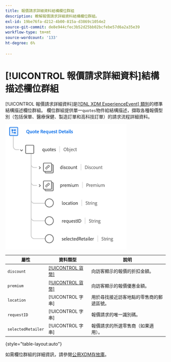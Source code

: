 ```yaml
---
title: 報價請求詳細資料結構欄位群組
description: 瞭解報價請求詳細資料結構欄位群組。
exl-id: 19be76fa-d212-4b00-815a-d3869c1054e2
source-git-commit: de8e944cfec3b52d25bb02bcfebe57d6a2a35e39
workflow-type: tm+mt
source-wordcount: '133'
ht-degree: 6%

---
```


# [!UICONTROL 報價請求詳細資料]結構描述欄位群組

[!UICONTROL 報價請求詳細資料]是[[!DNL XDM ExperienceEvent] 類別](../../classes/experienceevent.md)的標準結構描述欄位群組。 欄位群組提供單一`quotes`物件給結構描述，擷取各種報價型別（包括保單、醫療保健、製造訂單和高科技訂單）的請求流程詳細資料。

![](../../images/field-groups/quote-request-details.png)

| 屬性 | 資料類型 | 說明 |
| --- | --- | --- |
| `discount` | [[!UICONTROL 貨幣]](../../data-types/currency.md) | 向訪客顯示的報價的折扣金額。 |
| `premium` | [[!UICONTROL 貨幣]](../../data-types/currency.md) | 向訪客顯示的報價優惠金額。 |
| `location` | [!UICONTROL 字串] | 用於尋找接近訪客地點的零售商的郵遞區號。 |
| `requestID` | [!UICONTROL 字串] | 報價請求的唯一識別碼。 |
| `selectedRetailer` | [!UICONTROL 字串] | 報價請求的所選零售商（如果適用）。 |

{style="table-layout:auto"}

如需欄位群組的詳細資訊，請參閱[公用XDM存放庫](https://github.com/adobe/xdm/blob/master/docs/reference/fieldgroups/experience-event/experienceevent-quote-request-details.schema.json)。
